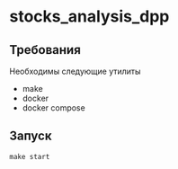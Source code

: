 # stocks_analysis_dpp

## Требования
Необходимы следующие утилиты
- make
- docker
- docker compose

## Запуск
```
make start
```
